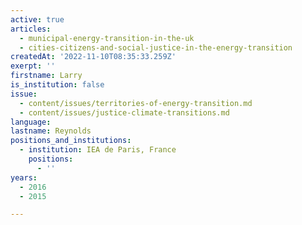 ```yaml
---
active: true
articles:
  - municipal-energy-transition-in-the-uk
  - cities-citizens-and-social-justice-in-the-energy-transition
createdAt: '2022-11-10T08:35:33.259Z'
exerpt: ''
firstname: Larry
is_institution: false
issue:
  - content/issues/territories-of-energy-transition.md
  - content/issues/justice-climate-transitions.md
language:
lastname: Reynolds
positions_and_institutions:
  - institution: IEA de Paris, France
    positions:
      - ''
years:
  - 2016
  - 2015

---
```

